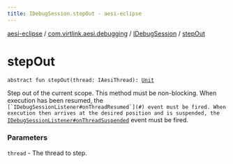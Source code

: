 ```yaml
---
title: IDebugSession.stepOut - aesi-eclipse
---
```


[aesi-eclipse](../../index.html) / [com.virtlink.aesi.debugging](../index.html) / [IDebugSession](index.html) / [stepOut](.)

# stepOut

`abstract fun stepOut(thread: IAesiThread): `[`Unit`](https://kotlinlang.org/api/latest/jvm/stdlib/kotlin/-unit/index.html)

Step out of the current scope. This method must be non-blocking. When execution has been resumed, the ``[`IDebugSessionListener#onThreadResumed`](#) event must be fired. When execution then arrives at the desired position and is suspended, the ``[`IDebugSessionListener#onThreadSuspended`](#) event must be fired.

### Parameters

`thread` - The thread to step.